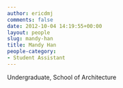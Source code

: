 ```yaml
---
author: ericdmj
comments: false
date: 2012-10-04 14:19:55+00:00
layout: people
slug: mandy-han
title: Mandy Han
people-category:
- Student Assistant
---
```


Undergraduate, School of Architecture

